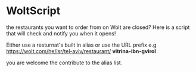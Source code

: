 # WoltScript
the restaurants you want to order from on Wolt are closed? Here is a script that will check and notify you when it opens!

Either use a resturnat's built in alias or use the URL prefix e.g https://wolt.com/he/isr/tel-aviv/restaurant/ **vitrina-ibn-gvirol**

you are welcome the contribute to the alias list.

